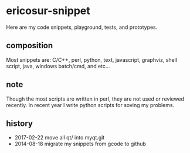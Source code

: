 # ericosur-snippet

Here are my code snippets, playground, tests, and prototypes.


## composition

Most snippets are:
C/C++, perl, python, text,
javascript, graphviz, shell script, java,
windows batch/cmd, and etc...

## note

Though the most scripts are written in perl, they are not used or reviewed recently. In recent year I write python scripts for soving my problems.

## history

* 2017-02-22 move all qt/ into myqt.git
* 2014-08-18 migrate my snippets from gcode to github
